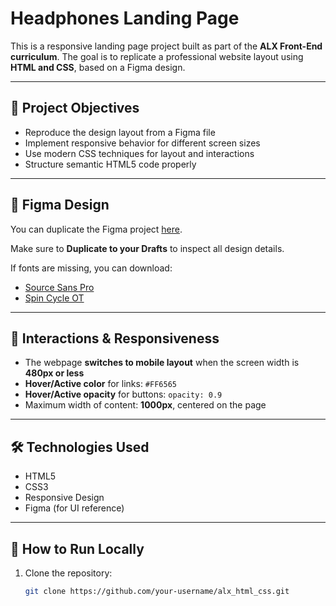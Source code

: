 # Headphones Landing Page

This is a responsive landing page project built as part of the **ALX Front-End curriculum**. The goal is to replicate a professional website layout using **HTML and CSS**, based on a Figma design.

---

## 🧠 Project Objectives

- Reproduce the design layout from a Figma file
- Implement responsive behavior for different screen sizes
- Use modern CSS techniques for layout and interactions
- Structure semantic HTML5 code properly

---

## 🎨 Figma Design

You can duplicate the Figma project [here](https://www.figma.com/file/PID123456/Headphones-Landing-Page?type=design&node-id=0-1&mode=design&t=123abc).

Make sure to **Duplicate to your Drafts** to inspect all design details.

If fonts are missing, you can download:
- [Source Sans Pro](https://fonts.google.com/specimen/Source+Sans+Pro)
- [Spin Cycle OT](https://fonts.adobe.com/fonts/spin-cycle-ot)

---

## 📱 Interactions & Responsiveness

- The webpage **switches to mobile layout** when the screen width is **480px or less**
- **Hover/Active color** for links: `#FF6565`
- **Hover/Active opacity** for buttons: `opacity: 0.9`
- Maximum width of content: **1000px**, centered on the page

---

## 🛠️ Technologies Used

- HTML5
- CSS3
- Responsive Design
- Figma (for UI reference)

---

## 🚀 How to Run Locally

1. Clone the repository:
   ```bash
   git clone https://github.com/your-username/alx_html_css.git
